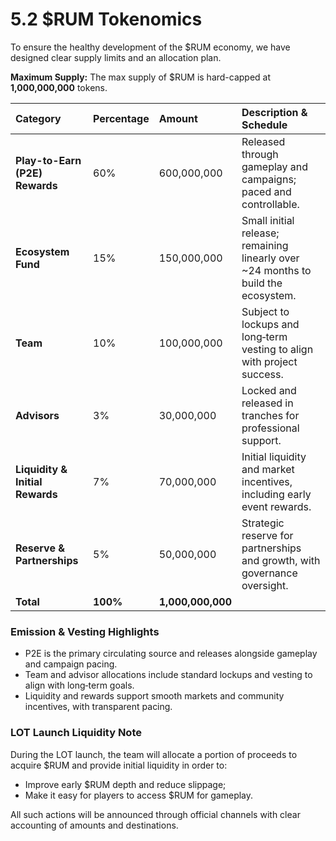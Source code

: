 
# 5.2 $RUM Tokenomics

 

To ensure the healthy development of the $RUM economy, we have designed clear supply limits and an allocation plan.


**Maximum Supply:** The max supply of $RUM is hard-capped at **1,000,000,000** tokens.

| Category | Percentage | Amount | Description & Schedule |
| :--- | :--- | :--- | :--- |
| **Play-to-Earn (P2E) Rewards** | 60% | 600,000,000 | Released through gameplay and campaigns; paced and controllable. |
| **Ecosystem Fund** | 15% | 150,000,000 | Small initial release; remaining linearly over ~24 months to build the ecosystem. |
| **Team** | 10% | 100,000,000 | Subject to lockups and long‑term vesting to align with project success. |
| **Advisors** | 3% | 30,000,000 | Locked and released in tranches for professional support. |
| **Liquidity & Initial Rewards** | 7% | 70,000,000 | Initial liquidity and market incentives, including early event rewards. |
| **Reserve & Partnerships** | 5% | 50,000,000 | Strategic reserve for partnerships and growth, with governance oversight. |
| **Total** | **100%** | **1,000,000,000** | |

### Emission & Vesting Highlights

- P2E is the primary circulating source and releases alongside gameplay and campaign pacing.
- Team and advisor allocations include standard lockups and vesting to align with long‑term goals.
- Liquidity and rewards support smooth markets and community incentives, with transparent pacing.

### LOT Launch Liquidity Note

During the LOT launch, the team will allocate a portion of proceeds to acquire $RUM and provide initial liquidity in order to:
- Improve early $RUM depth and reduce slippage;
- Make it easy for players to access $RUM for gameplay.

All such actions will be announced through official channels with clear accounting of amounts and destinations.

 
